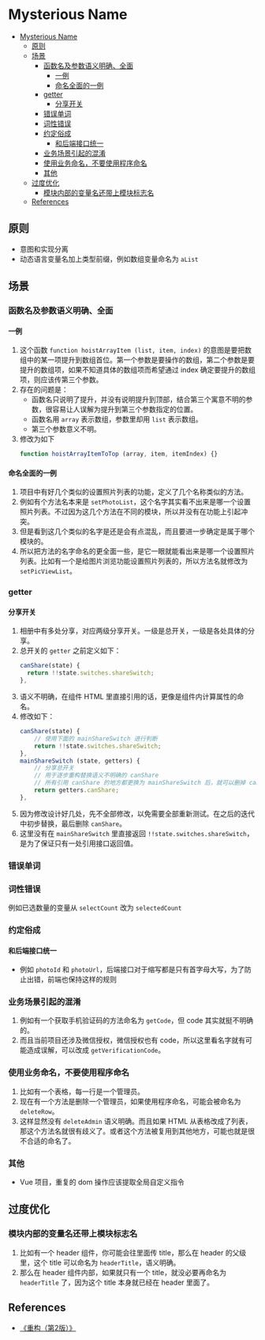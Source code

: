 # Mysterious Name


<!-- TOC -->

- [Mysterious Name](#mysterious-name)
    - [原则](#原则)
    - [场景](#场景)
        - [函数名及参数语义明确、全面](#函数名及参数语义明确全面)
            - [一例](#一例)
            - [命名全面的一例](#命名全面的一例)
        - [getter](#getter)
            - [分享开关](#分享开关)
        - [错误单词](#错误单词)
        - [词性错误](#词性错误)
        - [约定俗成](#约定俗成)
            - [和后端接口统一](#和后端接口统一)
        - [业务场景引起的混淆](#业务场景引起的混淆)
        - [使用业务命名，不要使用程序命名](#使用业务命名不要使用程序命名)
        - [其他](#其他)
    - [过度优化](#过度优化)
        - [模块内部的变量名还带上模块标志名](#模块内部的变量名还带上模块标志名)
    - [References](#references)

<!-- /TOC -->



## 原则
* 意图和实现分离
* 动态语言变量名加上类型前缀，例如数组变量命名为 `aList`


## 场景
### 函数名及参数语义明确、全面
#### 一例
1. 这个函数 `function hoistArrayItem (list, item, index)` 的意图是要把数组中的某一项提升到数组首位。第一个参数是要操作的数组，第二个参数是要提升的数组项，如果不知道具体的数组项而希望通过 index 确定要提升的数组项，则应该传第三个参数。
2. 存在的问题是：
    * 函数名只说明了提升，并没有说明提升到顶部，结合第三个寓意不明的参数，很容易让人误解为提升到第三个参数指定的位置。
    * 函数名用 `array` 表示数组，参数里却用 `list` 表示数组。
    * 第三个参数意义不明。
3. 修改为如下
    ```js
    function hoistArrayItemToTop (array, item, itemIndex) {}
    ```

#### 命名全面的一例
1. 项目中有好几个类似的设置照片列表的功能，定义了几个名称类似的方法。
2. 例如有个方法名本来是 `setPhotoList`，这个名字其实看不出来是哪一个设置照片列表。不过因为这几个方法在不同的模块，所以并没有在功能上引起冲突。
3. 但是看到这几个类似的名字是还是会有点混乱，而且要进一步确定是属于哪个模块的。
4. 所以把方法的名字命名的更全面一些，是它一眼就能看出来是哪一个设置照片列表。比如有一个是给图片浏览功能设置照片列表的，所以方法名就修改为 `setPicViewList`。

### getter
#### 分享开关
1. 相册中有多处分享，对应两级分享开关。一级是总开关，一级是各处具体的分享。
2. 总开关的 `getter` 之前定义如下：
    ```js
    canShare(state) {
      return !!state.switches.shareSwitch;
    },
    ```
3. 语义不明确，在组件 HTML 里直接引用的话，更像是组件内计算属性的命名。
4. 修改如下：
    ```js
    canShare(state) {
        // 使用下面的 mainShareSwitch 进行判断
        return !!state.switches.shareSwitch;
    },
    mainShareSwitch (state, getters) {
        // 分享总开关
        // 用于逐步重构替换语义不明确的 canShare
        // 所有引用 canShare 的地方都更换为 mainShareSwitch 后，就可以删掉 canShare
        return getters.canShare;
    },
    ```
5. 因为修改设计好几处，先不全部修改，以免需要全部重新测试。在之后的迭代中初步替换，最后删除 `canShare`。
6. 这里没有在 `mainShareSwitch` 里直接返回 `!!state.switches.shareSwitch`，是为了保证只有一处引用接口返回值。

### 错误单词

### 词性错误
例如已选数量的变量从 `selectCount` 改为 `selectedCount`

### 约定俗成
#### 和后端接口统一
* 例如 `photoId` 和 `photoUrl`，后端接口对于缩写都是只有首字母大写，为了防止出错，前端也保持这样的规则

### 业务场景引起的混淆
1. 例如有一个获取手机验证码的方法命名为 `getCode`，但 code 其实就挺不明确的。
2. 而且当前项目还涉及微信授权，微信授权也有 code，所以这里看名字就有可能造成误解，可以改成 `getVerificationCode`。

### 使用业务命名，不要使用程序命名
1. 比如有一个表格，每一行是一个管理员。
2. 现在有一个方法是删除一个管理员，如果使用程序命名，可能会被命名为 `deleteRow`。
3. 这样显然没有 `deleteAdmin` 语义明确。而且如果 HTML 从表格改成了列表，那这个方法名就很有歧义了。或者这个方法被复用到其他地方，可能也就是很不合适的命名了。

### 其他
* Vue 项目，重复的 dom 操作应该提取全局自定义指令


## 过度优化
### 模块内部的变量名还带上模块标志名
1. 比如有一个 header 组件，你可能会往里面传 title，那么在 header 的父级里，这个 title 可以命名为 `headerTitle`，语义明确。
2. 那么在 header 组件内部，如果就只有一个 title，就没必要再命名为 `headerTitle` 了，因为这个 title 本身就已经在 header 里面了。




















































## References
* [《重构（第2版）》](https://book.douban.com/subject/33400354/)
